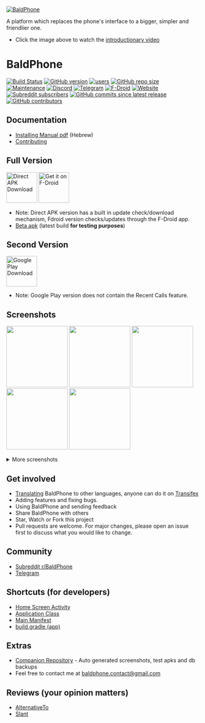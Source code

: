 [![BaldPhone](https://raw.githubusercontent.com/UriahShaulMandel/BaldPhone/master/logo/rectangle.png)](https://www.youtube.com/watch?v=G33E4XQp_Xw)
 
A platform which replaces the phone's interface to a bigger, simpler and friendlier one.
 
 - Click the image above to watch the [introductionary video](https://www.youtube.com/watch?v=G33E4XQp_Xw)


# BaldPhone 
[![Build Status](https://travis-ci.com/UriahShaulMandel/BaldPhone.svg?branch=master)](https://travis-ci.com/UriahShaulMandel/BaldPhone) 
[![GitHub version](https://img.shields.io/github/tag/UriahShaulMandel/BaldPhone.svg)](https://github.com/UriahShaulMandel/BaldPhone/releases/latest) 
[![users](https://img.shields.io/endpoint?url=https%3A%2F%2Fbaldphone.com%2Fdb_db%2Fbadges%2Fget_badge.php)](https://baldphone.com/stats/) 
[![GitHub repo size](https://img.shields.io/github/repo-size/UriahShaulMandel/BaldPhone)](https://github.com/UriahShaulMandel/BaldPhone) 
[![Maintenance](https://img.shields.io/maintenance/yes/2022)](https://github.com/UriahShaulMandel/BaldPhone) 
[![Discord](https://img.shields.io/discord/633644055779213362?label=Chat%20%28Discord%29)](https://discord.gg/K4XTNWN) 
[![Telegram](https://img.shields.io/badge/chat-on%20Telegram-blue)](https://t.me/BaldPhone) 
[![F-Droid](https://img.shields.io/f-droid/v/com.bald.uriah.baldphone)](https://f-droid.org/packages/com.bald.uriah.baldphone/) 
[![Website](https://img.shields.io/website?down_color=red&down_message=down&up_color=green&up_message=online&url=http%3A%2F%2Fbaldphone.com)](http://baldphone.com) 
[![Subreddit subscribers](https://img.shields.io/reddit/subreddit-subscribers/baldphone?color=orange)](https://reddit.com/r/baldphone) 
[![GitHub commits since latest release](https://img.shields.io/github/commits-since/UriahShaulMandel/BaldPhone/latest)](https://github.com/UriahShaulMandel/BaldPhone/releases/tag/latest) 
[![GitHub contributors](https://img.shields.io/github/contributors-anon/UriahShaulMandel/BaldPhone)](https://github.com/UriahShaulMandel/BaldPhone/graphs/contributors)

## Documentation
* [Installing Manual pdf](https://github.com/UriahShaulMandel/BaldPhone/raw/master/manual/Manual%20hebrew.pdf) (Hebrew)
* [Contributing](https://github.com/UriahShaulMandel/BaldPhone/blob/master/CONTRIBUTING.md)

## Full Version
[<img src="https://github.com/aha999/BaldPhone/blob/master/logo/direct_apk_download_v2.png?raw=true" alt="Direct APK Download" height="80">](http://bit.ly/BALDPHONE)
[<img src="https://fdroid.gitlab.io/artwork/badge/get-it-on.png" alt="Get it on F-Droid" height="80">](https://f-droid.org/packages/com.bald.uriah.baldphone)

* Note: Direct APK version has a built in update check/download mechanism, Fdroid version checks/updates through the F-Droid app.
* [Beta apk](https://github.com/UriahShaulMandel/BaldPhoneCompanion/raw/master/apks/master/tmp_apk.apk) (latest build **for testing purposes**)

## Second Version

[<img src="https://play.google.com/intl/en_us/badges/static/images/badges/en_badge_web_generic.png" alt="Google Play Download" height="80">](https://play.google.com/store/apps/details?id=com.bald.uriah.baldphone.gp)

* Note: Google Play version does not contain the Recent Calls feature.

## Screenshots

[<img src="fastlane/metadata/android/en-US/images/phoneScreenshots/homescreen%20white.jpg" width=160>](https://raw.githubusercontent.com/UriahShaulMandel/BaldPhone/master/fastlane/metadata/android/en-US/images/phoneScreenshots/homescreen%20white.jpg)
[<img src="fastlane/metadata/android/en-US/images/phoneScreenshots/recents.jpg" width=160>](https://raw.githubusercontent.com/UriahShaulMandel/BaldPhone/master/fastlane/metadata/android/en-US/images/phoneScreenshots/recents.jpg)
[<img src="fastlane/metadata/android/en-US/images/phoneScreenshots/dialer.jpg" width=160>](https://raw.githubusercontent.com/UriahShaulMandel/BaldPhone/master/fastlane/metadata/android/en-US/images/phoneScreenshots/dialer.jpg)
[<img src="fastlane/metadata/android/en-US/images/phoneScreenshots/contacts.jpg" width=160>](https://raw.githubusercontent.com/UriahShaulMandel/BaldPhone/master/fastlane/metadata/android/en-US/images/phoneScreenshots/contacts.jpg)
[<img src="fastlane/metadata/android/en-US/images/phoneScreenshots/tony.jpg" width=160>](https://raw.githubusercontent.com/UriahShaulMandel/BaldPhone/master/fastlane/metadata/android/en-US/images/phoneScreenshots/tony.jpg)

<details>
  <summary>More screenshots</summary>
 
[<img src="fastlane/metadata/android/en-US/images/phoneScreenshots/homescreen%20black.jpg" width=160>](https://raw.githubusercontent.com/UriahShaulMandel/BaldPhone/master/fastlane/metadata/android/en-US/images/phoneScreenshots/homescreen%20black.jpg)
[<img src="fastlane/metadata/android/en-US/images/phoneScreenshots/sos.jpg" width=160>](https://raw.githubusercontent.com/UriahShaulMandel/BaldPhone/master/fastlane/metadata/android/en-US/images/phoneScreenshots/sos.jpg)
[<img src="fastlane/metadata/android/en-US/images/phoneScreenshots/keyboard.jpg" width=505.68>](https://raw.githubusercontent.com/UriahShaulMandel/BaldPhone/master/fastlane/metadata/android/en-US/images/phoneScreenshots/keyboard.jpg)
[<img src="fastlane/metadata/android/en-US/images/phoneScreenshots/alarms.jpg" width=160>](https://raw.githubusercontent.com/UriahShaulMandel/BaldPhone/master/fastlane/metadata/android/en-US/images/phoneScreenshots/alarms.jpg)
[<img src="fastlane/metadata/android/en-US/images/phoneScreenshots/alarms%20empty.jpg" width=160>](https://raw.githubusercontent.com/UriahShaulMandel/BaldPhone/master/fastlane/metadata/android/en-US/images/phoneScreenshots/alarms%20empty.jpg)
[<img src="fastlane/metadata/android/en-US/images/phoneScreenshots/pills.jpg" width=160>](https://raw.githubusercontent.com/UriahShaulMandel/BaldPhone/master/fastlane/metadata/android/en-US/images/phoneScreenshots/pills.jpg)
[<img src="fastlane/metadata/android/en-US/images/phoneScreenshots/settings.jpg" width=160>](https://raw.githubusercontent.com/UriahShaulMandel/BaldPhone/master/fastlane/metadata/android/en-US/images/phoneScreenshots/settings.jpg)
[<img src="fastlane/metadata/android/en-US/images/phoneScreenshots/video%20tutorials.jpg" width=160>](https://raw.githubusercontent.com/UriahShaulMandel/BaldPhone/master/fastlane/metadata/android/en-US/images/phoneScreenshots/video%20tutorials.jpg)

</details>

## Get involved

* [Translating](https://github.com/UriahShaulMandel/BaldPhone/blob/master/translating/TRANSLATING.md) BaldPhone to other languages, anyone can do it on [Transifex](https://www.transifex.com/baldphone/baldphone/)
* Adding features and fixing bugs.
* Using BaldPhone and sending feedback
* Share BaldPhone with others
* Star, Watch or Fork this project
* Pull requests are welcome. For major changes, please open an issue first to discuss what you would like to change.
 
 ## Community
* [Subreddit r/BaldPhone](https://www.reddit.com/r/BaldPhone/)
* [Telegram](https://t.me/BaldPhone)

## Shortcuts (for developers)
 - [Home Screen Activity](https://github.com/UriahShaulMandel/BaldPhone/blob/master/app/src/main/java/com/bald/uriah/baldphone/activities/HomeScreenActivity.java)
 - [Application Class](https://github.com/UriahShaulMandel/BaldPhone/blob/master/app/src/main/java/com/bald/uriah/baldphone/BaldPhone.java)
 - [Main Manifest](https://github.com/UriahShaulMandel/BaldPhone/blob/master/app/src/main/AndroidManifest.xml)
 - [build.gradle (app)](https://github.com/UriahShaulMandel/BaldPhone/blob/master/app/build.gradle)

## Extras
* [Companion Repository](https://github.com/UriahShaulMandel/BaldPhoneCompanion) - Auto generated screenshots, test apks and db backups
* Feel free to contact me at [baldphone.contact@gmail.com](mailto:baldphone.contact@gmail.com?subject=[GitHub]%20BaldPhone)

## Reviews (your opinion matters)
* [AlternativeTo](https://alternativeto.net/software/baldphone/about/)
* [Slant](https://www.slant.co/options/36464/~baldphone-review)
